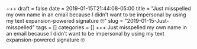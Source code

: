 +++draft = falsedate = 2019-01-15T21:44:08-05:00title = "Just misspelled my own name in an email because I didn’t want to be impersonal by using my text expansion-powered signature 🙄"slug = "2019-01-15-Just-misspelled"tags = []categories = []+++Just misspelled my own name in an email because I didn’t want to be impersonal by using my text expansion-powered signature 🙄